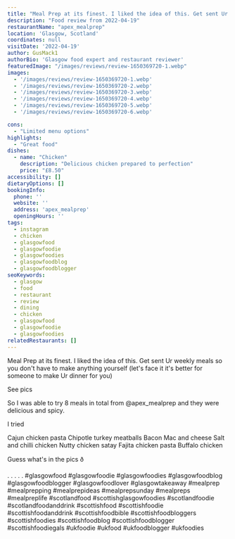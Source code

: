 ```yaml
---
title: "Meal Prep at its finest. I liked the idea of this. Get sent Ur weekly meals so you don't have to make anything yourself (let's face it it's better for someone to make Ur dinner for you) "
description: "Food review from 2022-04-19"
restaurantName: "apex_mealprep"
location: 'Glasgow, Scotland'
coordinates: null
visitDate: '2022-04-19'
author: GusMack1
authorBio: 'Glasgow food expert and restaurant reviewer'
featuredImage: "/images/reviews/review-1650369720-1.webp"
images:
  - '/images/reviews/review-1650369720-1.webp'
  - '/images/reviews/review-1650369720-2.webp'
  - '/images/reviews/review-1650369720-3.webp'
  - '/images/reviews/review-1650369720-4.webp'
  - '/images/reviews/review-1650369720-5.webp'
  - '/images/reviews/review-1650369720-6.webp'

cons:
  - "Limited menu options"
highlights:
  - "Great food"
dishes:
  - name: "Chicken"
    description: "Delicious chicken prepared to perfection"
    price: "£8.50"
accessibility: []
dietaryOptions: []
bookingInfo:
  phone: ''
  website: ''
  address: 'apex_mealprep'
  openingHours: ''
tags:
  - instagram
  - chicken
  - glasgowfood
  - glasgowfoodie
  - glasgowfoodies
  - glasgowfoodblog
  - glasgowfoodblogger
seoKeywords:
  - glasgow
  - food
  - restaurant
  - review
  - dining
  - chicken
  - glasgowfood
  - glasgowfoodie
  - glasgowfoodies
relatedRestaurants: []
---
```

Meal Prep at its finest. I liked the idea of this. Get sent Ur weekly meals so you don't have to make anything yourself (let's face it it's better for someone to make Ur dinner for you) 

See pics

So I was able to try 8 meals in total from @apex_mealprep and they were delicious and spicy.

I tried 

Cajun chicken pasta
Chipotle turkey meatballs
Bacon Mac and cheese
Salt and chilli chicken
Nutty chicken satay
Fajita chicken pasta
Buffalo chicken

Guess what's in the pics ð

.
.
.
.
.
#glasgowfood #glasgowfoodie #glasgowfoodies #glasgowfoodblog #glasgowfoodblogger #glasgowfoodlover #glasgowtakeaway #mealprep #mealprepping #mealprepideas #mealprepsunday #mealpreps #mealpreplife #scotlandfood #scottishglasgowfoodies #scotlandfoodie #scotlandfoodanddrink #scottishfood #scottishfoodie #scottishfoodanddrink #scottishfoodbible #scottishfoodbloggers #scottishfoodies #scottishfoodblog #scottishfoodblogger #scottishfoodiegals #ukfoodie #ukfood #ukfoodblogger #ukfoodies
